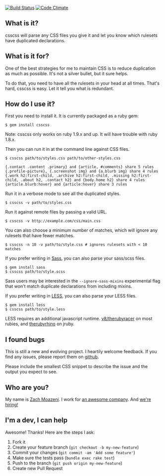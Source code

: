 [![Build Status](https://travis-ci.org/zmoazeni/csscss.png?branch=master)](https://travis-ci.org/zmoazeni/csscss)
[![Code Climate](https://codeclimate.com/github/zmoazeni/csscss.png)](https://codeclimate.com/github/zmoazeni/csscss)

## What is it? ##

csscss will parse any CSS files you give it and let you know which
rulesets have duplicated declarations.

## What is it for? ##

One of the best strategies for me to maintain CSS is to reduce
duplication as much as possible. It's not a silver bullet, but it sure
helps.

To do that, you need to have all the rulesets in your head at all times.
That's hard, csscss is easy. Let it tell you what is redundant.

## How do I use it? ##

First you need to install it. It is currently packaged as a ruby gem:

    $ gem install csscss

Note: csscss only works on ruby 1.9.x and up. It will have trouble with ruby 1.8.x.

Then you can run it in at the command line against CSS files.

    $ csscss path/to/styles.css path/to/other-styles.css

    {.contact .content .primary} and {article, #comments} share 5 rules
    {.profile-picture}, {.screenshot img} and {a.blurb img} share 4 rules
    {.work h2:first-child, .archive h2:first-child, .missing h2:first-child, .about h2, .contact h2} and {body.home h2} share 4 rules
    {article.blurb:hover} and {article:hover} share 3 rules

Run it in a verbose mode to see all the duplicated styles.

    $ csscss -v path/to/styles.css

Run it against remote files by passing a valid URL.

    $ csscss -v http://example.com/css/main.css

You can also choose a minimum number of matches, which will ignore any
rulesets that have fewer matches.

    $ csscss -n 10 -v path/to/style.css # ignores rulesets with < 10 matches

If you prefer writing in [Sass](http://sass-lang.com/), you can also parse your sass/scss files.

    $ gem install sass
    $ csscss path/to/style.scss

Sass users may be interested in the `--ignore-sass-mixins`
experimental flag that won't match duplicate declarations from including mixins.

If you prefer writing in [LESS](http://lesscss.org/), you can also parse your LESS files.

    $ gem install less
    $ csscss path/to/style.less

LESS requires an additional javascript runtime.
[v8/therubyracer](https://rubygems.org/gems/therubyracer) on most
rubies, and [therubyrhino](https://rubygems.org/gems/therubyrhino) on
jruby.

## I found bugs ##

This is still a new and evolving project. I heartily welcome feedback.
If you find any issues, please report them on
[github](https://github.com/zmoazeni/csscss/issues).

Please include the smallest CSS snippet to describe the issue and the
output you expect to see.

## Who are you? ##

My name is [Zach Moazeni](https://twitter.com/zmoazeni). I work for [an
awesome company](http://www.getharvest.com/). And [we're
hiring!](http://www.getharvest.com/careers)

## I'm a dev, I can help ##

Awesome! Thanks! Here are the steps I ask:

1. Fork it
2. Create your feature branch (`git checkout -b my-new-feature`)
3. Commit your changes (`git commit -am 'Add some feature'`)
4. Make sure the tests pass (`bundle exec rake test`)
5. Push to the branch (`git push origin my-new-feature`)
6. Create new Pull Request
